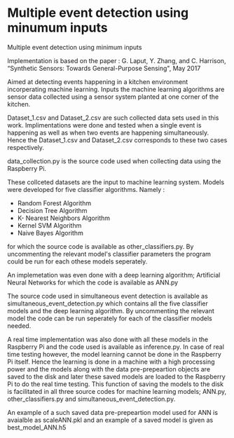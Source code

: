 # Multiple event detection using minumum inputs
Multiple event detection using minimum inputs

Implementation is based on the paper : G. Laput, Y. Zhang, and C. Harrison, “Synthetic Sensors: Towards General-Purpose Sensing", May 2017

Aimed at detecting events happening in a kitchen environment incorperating machine learning. Inputs the machine learning algorithms are sensor data collected using a sensor system planted at one corner of the kitchen.

Dataset_1.csv and Dataset_2.csv are such collected data sets used in this work.
Implimentations were done and tested when a single event is happening as well as when two events are happening simultaneously. Hence the Dataset_1.csv and Dataset_2.csv corresponds to these two cases respectively.

data_collection.py is the source code used when collecting data using the Raspberry Pi.

These collceted datasets are the input to machine learning system. Models were developed for five classifier algorithms. Namely :
   - Random Forest Algorithm
   - Decision Tree Algorithm
   - K- Nearest Neighbors Algorithm
   - Kernel SVM Algorithm
   - Naive Bayes Algorithm
   
for which the source code is available as other_classifiers.py. By uncommenting the relevant model's classifier parameters the program could be run for each othese models seperately.

An implemetation was even done with a deep learning algorithm; Artificial Neural Networks for which the code is available as ANN.py

The source code used in simultaneous event detection is available as simultaneous_event_detection.py which contains all the five classifier models and the deep learning algorithm. By uncommenting the relevant model the code can be run seperately for each of the classifier models needed.

A real time implementation was also done with all these models in the Raspberry Pi and the code used is available as inference.py. In case of real time testing however, the model learning cannot be done in the Raspberry Pi itself. Hence the learning is done in a machine with a high processing power and the models along with the data pre-prepeartion objects are saved to the disk and later these saved models are loaded to the Raspberry Pi to do the real time testing. This function of saving the models to the disk is facilitated in all three source codes for machine learning models; ANN.py, other_classifiers.py and simultaneous_event_detection.py.

An example of a such saved data pre-prepeartion model used for ANN is avaialble as scaleANN.pkl and an example of a saved model is given as best_model_ANN.h5


